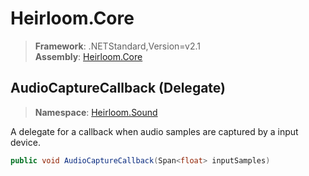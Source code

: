 # Heirloom.Core

> **Framework**: .NETStandard,Version=v2.1  
> **Assembly**: [Heirloom.Core][0]

## AudioCaptureCallback (Delegate)

> **Namespace**: [Heirloom.Sound][0]

A delegate for a callback when audio samples are captured by a input device.

```cs
public void AudioCaptureCallback(Span<float> inputSamples)
```

[0]: ../../Heirloom.Core.md

